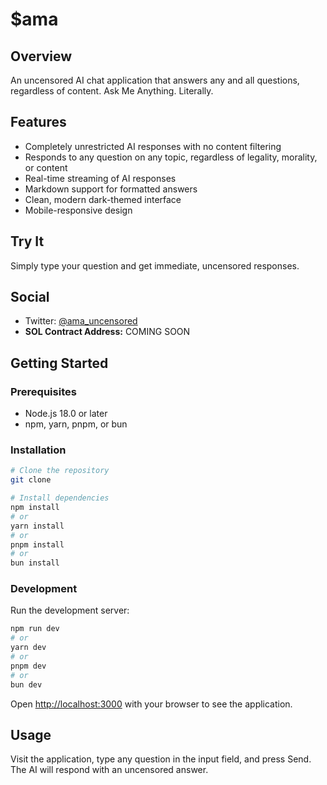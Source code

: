 # $ama

## Overview
An uncensored AI chat application that answers any and all questions, regardless of content. Ask Me Anything. Literally.

## Features
- Completely unrestricted AI responses with no content filtering
- Responds to any question on any topic, regardless of legality, morality, or content
- Real-time streaming of AI responses
- Markdown support for formatted answers
- Clean, modern dark-themed interface
- Mobile-responsive design

## Try It
Simply type your question and get immediate, uncensored responses.

## Social
- Twitter: [@ama_uncensored](https://x.com/ama_uncensored)
- **SOL Contract Address:** COMING SOON

## Getting Started

### Prerequisites
- Node.js 18.0 or later
- npm, yarn, pnpm, or bun

### Installation
```bash
# Clone the repository
git clone

# Install dependencies
npm install
# or
yarn install
# or
pnpm install
# or
bun install
```

### Development
Run the development server:

```bash
npm run dev
# or
yarn dev
# or
pnpm dev
# or
bun dev
```

Open [http://localhost:3000](http://localhost:3000) with your browser to see the application.

## Usage
Visit the application, type any question in the input field, and press Send. The AI will respond with an uncensored answer.
